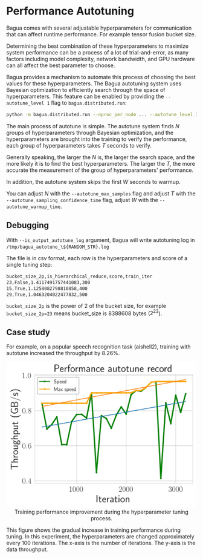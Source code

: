 # Performance Autotuning

Bagua comes with several adjustable hyperparameters for communication that can affect runtime performance. For example tensor fusion bucket size.

Determining the best combination of these hyperparameters to maximize system performance can be a process of a lot of trial-and-error, as many factors including model complexity, network bandwidth, and GPU hardware can all affect the best parameter to choose.

Bagua provides a mechanism to automate this process of choosing the best values for these hyperparameters. The Bagua autotuning system uses Bayesian optimization to efficiently search through the space of hyperparameters. This feature can be enabled by providing the `--autotune_level 1` flag to `bagua.distributed.run`:

```bash
python -m bagua.distributed.run --nproc_per_node ... --autotune_level 1 python train.py
```

The main process of autotune is simple. The autotune system finds $N$ groups of hyperparameters through Bayesian optimization, and the hyperparameters are brought into the training to verify the performance, each group of hyperparameters takes $T$ seconds to verify. 

Generally speaking, the larger the $N$ is, the larger the search space, and the more likely it is to find the best hyperparameters. The larger the $T$, the more accurate the measurement of the group of hyperparameters' performance.

In addition, the autotune system skips the first $W$ seconds to warmup.

You can adjust $N$ with the `--autotune_max_samples` flag and adjust $T$ with the `--autotune_sampling_confidence_time` flag, adjust $W$ with the `--autotune_warmup_time`.

## Debugging

With `--is_output_autotune_log` argument, Bagua will write autotuning log in `/tmp/bagua_autotune_\${RANDOM_STR}.log`

The file is in csv format, each row is the hyperparameters and score of a single tuning step:

```csv
bucket_size_2p,is_hierarchical_reduce,score,train_iter
23,False,1.4117491757441083,300
15,True,1.1258082798810858,400
29,True,1.0463204022477832,500
```

`bucket_size_2p` is the power of 2 of the bucket size, for example `bucket_size_2p=23` means bucket_size is 8388608 bytes ($2^{23}$).

## Case study

For example, on a popular speech recognition task (aishell2), training with autotune increased the throughput by 8.26%.

<center>
    <img src="./figures/performance_autotune.jpg" width="500"/>
    <figcaption>Training performance improvement during the hyperparameter tuning process.</figcaption>
</center>

This figure shows the gradual increase in training performance during tuning. In
this experiment, the hyperparameters are changed approximately every 100
iterations. The x-axis is the number of iterations. The y-axis is the data
throughput.
